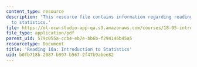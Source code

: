 ```yaml
---
content_type: resource
description: 'This resource file contains information regarding reading 10a: introduction
  to statistics.'
file: https://ol-ocw-studio-app-qa.s3.amazonaws.com/courses/18-05-introduction-to-probability-and-statistics-spring-2014/b0fb718b2087b997b5672f47b9abee82_MIT18_05S14_Reading10a.pdf
file_type: application/pdf
parent_uid: 579c055a-ccb4-eb7e-bb6b-f294146b45a5
resourcetype: Document
title: 'Reading 10a: Introduction to Statistics'
uid: b0fb718b-2087-b997-b567-2f47b9abee82
---
```


